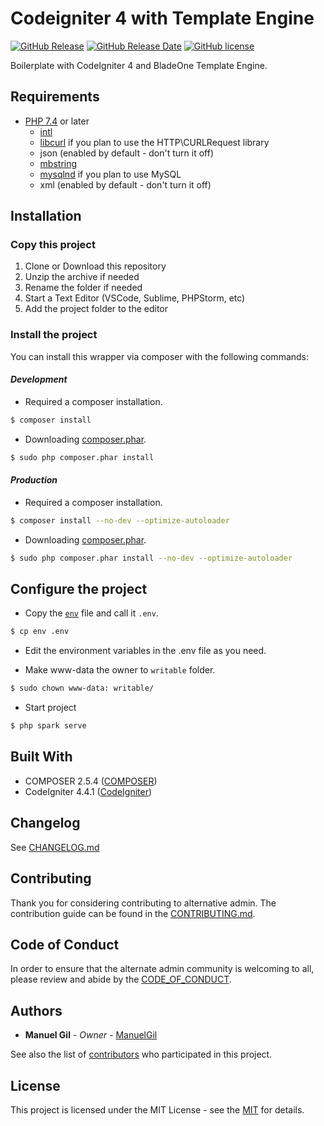 # Codeigniter 4 with Template Engine

[![GitHub Release](https://img.shields.io/github/v/release/ManuelGil/ci4-blade)](https://github.com/ManuelGil/ci4-blade/releases/tag/v1.8.0)
[![GitHub Release Date](https://img.shields.io/github/release-date/ManuelGil/ci4-blade)](https://github.com/ManuelGil/ci4-blade/releases/tag/v1.8.0)
[![GitHub license](https://img.shields.io/github/license/ManuelGil/ci4-blade)](./LICENSE)

Boilerplate with CodeIgniter 4 and BladeOne Template Engine.

## Requirements

- [PHP 7.4](https://www.php.net/releases/7_4_0.php) or later
  - [intl](http://php.net/manual/en/intl.requirements.php)
  - [libcurl](http://php.net/manual/en/curl.requirements.php) if you plan to use the HTTP\CURLRequest library
  - json (enabled by default - don't turn it off)
  - [mbstring](http://php.net/manual/en/mbstring.installation.php)
  - [mysqlnd](http://php.net/manual/en/mysqlnd.install.php) if you plan to use MySQL
  - xml (enabled by default - don't turn it off)

## Installation

### Copy this project

1. Clone or Download this repository
2. Unzip the archive if needed
3. Rename the folder if needed
4. Start a Text Editor (VSCode, Sublime, PHPStorm, etc)
5. Add the project folder to the editor

### Install the project

You can install this wrapper via composer with the following commands:

#### _Development_

- Required a composer installation.

```bash
$ composer install
```

- Downloading [composer.phar](https://getcomposer.org/download/).

```bash
$ sudo php composer.phar install
```

#### _Production_

- Required a composer installation.

```bash
$ composer install --no-dev --optimize-autoloader
```

- Downloading [composer.phar](https://getcomposer.org/download/).

```bash
$ sudo php composer.phar install --no-dev --optimize-autoloader
```

## Configure the project

- Copy the [`env`](./env) file and call it `.env`.

```bash
$ cp env .env
```

- Edit the environment variables in the .env file as you need.

- Make www-data the owner to `writable` folder.

```bash
$ sudo chown www-data: writable/
```

- Start project

```bash
$ php spark serve
```

## Built With

- COMPOSER 2.5.4 ([COMPOSER](https://getcomposer.org/download/))
- CodeIgniter 4.4.1 ([CodeIgniter](https://www.codeigniter.com/download))

## Changelog

See [CHANGELOG.md](./CHANGELOG.md)

## Contributing

Thank you for considering contributing to alternative admin. The contribution guide can be found in the [CONTRIBUTING.md](./.github/CONTRIBUTING.md).

## Code of Conduct

In order to ensure that the alternate admin community is welcoming to all, please review and abide by the [CODE_OF_CONDUCT](./.github/CODE_OF_CONDUCT.md).

## Authors

- **Manuel Gil** - _Owner_ - [ManuelGil](https://github.com/ManuelGil)

See also the list of [contributors](https://github.com/ManuelGil/ci4-blade/contributors)
who participated in this project.

## License

This project is licensed under the MIT License - see the
[MIT](https://opensource.org/licenses/MIT) for details.
